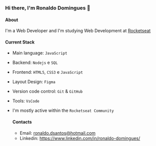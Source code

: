 ### Hi there, I'm Ronaldo Domingues 👋

#### About
I'm a Web Developer and I'm studying Web Development at [Rocketseat](https://www.rocketseat.com.br/)

#### Current Stack
- Main language:  `JavaScript`
- Backend: `Nodejs` e `SQL`
- Frontend: `HTML5`, `CSS3` e `JavaScript`
- Layout Design: `Figma`
- Version code control: `Git` & `GitHub`
- Tools: `VsCode`
- I'm mostly active within the `Rocketseat Community`

  #### Contacts
  - Email: ronaldo.dsantos@hotmail.com
  - Linkedin: https://www.linkedin.com/in/ronaldo-domingues/
